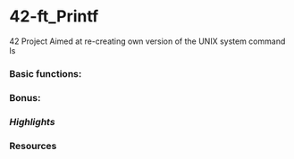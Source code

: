 # 42-ft_Printf
42 Project Aimed at re-creating own version of the UNIX system command ls

### Basic functions:


### Bonus:


### *Highlights*


### Resources

